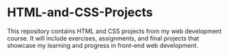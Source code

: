 # HTML-and-CSS-Projects
This repository contains HTML and CSS projects from my web development course. It will include exercises, assignments, and final projects that showcase my learning and progress in front-end web development.
